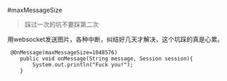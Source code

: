 
#maxMessageSize

>踩过一次的坑不要踩第二次

用websocket发送图片，各种中断，纠结好几天才解决，这个坑踩的真是心累。

```
 @OnMessage(maxMessageSize=1048576)
    public void onMessage(String message, Session session){
	    System.out.println("Fuck you!");
    }
```